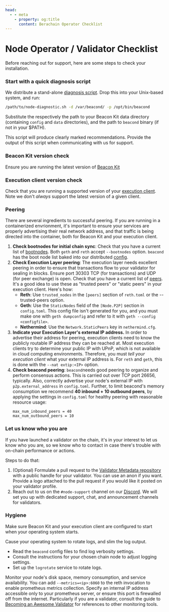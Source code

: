 ```yaml
---
head:
  - - meta
    - property: og:title
      content: Berachain Operator Checklist
---
```


# Node Operator / Validator Checklist

Before reaching out for support, here are some steps to check your installation.

### Start with a quick diagnosis script

We distribute a stand-alone [diagnosis script](https://github.com/berachain/guides/blob/add-diagnostic-script/apps/node-scripts/node-diagnostic.sh). Drop this into your Unix-based system, and run:
```bash
/path/to/node-diagnostic.sh -d /var/beacond/ -p /opt/bin/beacond
```

Substitute the respectively the path to your Beacon Kit data directory (containing `config` and `data` directories), and the path to `beacond` binary (if not in your $PATH).

This script will produce clearly marked recommendations.
Provide the output of this script when communicating with us for support.

### Beacon Kit version check

Ensure you are running the latest version of [Beacon Kit](https://github.com/berachain/beacon-kit)

### Execution client version check

Check that you are running a supported version of your [execution client](/nodes/evm-execution). Note we don't _always_ support the latest version of a given client.

### Peering

There are several ingredients to successful peering. If you are running in a containerized envrionment, it's important to ensure your services are properly advertising their real network address, and that traffic is being directed into the container, both for Beacon Kit and your execution client.


1. **Check bootnodes for initial chain sync**: Check that you have a current list of [bootnodes](https://github.com/berachain/beacon-kit/blob/main/testing/networks/80094/el-bootnodes.txt). Both `geth` and `reth` accept `--bootnodes` option. `beacond` has the boot node list baked into our distributed [config](https://github.com/berachain/beacon-kit/blob/main/testing/networks/80094/config.toml).
2. **Check Execution Layer peering**: The execution layer needs excellent peering in order to ensure that transactions flow to your validator for sealing in blocks. Ensure port 30303 TCP (for transactions) and UDP (for peer exchange) is open. Check that you have a current list of [peers](https://github.com/berachain/beacon-kit/blob/main/testing/networks/80094/el-peers.txt). It's a good idea to use these as "trusted peers" or "static peers" in your execution client. Here's how:
   - **Reth**: Use `trusted_nodes` in the `[peers]` section of `reth.toml` or the --trusted-peers option.
   - **Geth**: Use the `StaticNodes` field of the `[Node.P2P]` section in `config.toml`. This config file isn't generated for you, and you must make one with `geth dumpconfig` and refer to it with `geth --config <configfile>`.
   - **Nethermind**: Use the `Network.StaticPeers` key in `nethermind.cfg`.
3. **Indicate your Execution Layer's external IP address.** In order to advertise their address for peering, execution clients need to know the publicly routable IP address they can be reached at. Most execution clients try to determine your public IP with UPnP, which is not available in cloud computing environments. Therefore, you must _tell your execution client_ what your external IP address is. For `reth` and `geth`, this is done with the `--nat extip:<IP>` option.
4. **Check beacond peering**: `beacond`needs good peering to organize and perform consensus actions. This is carried out over TCP port 26656, typically. Also, correctly advertise your node's external IP with `p2p.external_address` in `config.toml`. Further, to limit beacond's memory consumption we recommend **40 inbound + 10 outbound peers**, by applying the settings in `config.toml` for healthy peering with reasonable resource usage:
   ```
   max_num_inbound_peers = 40
   max_num_outbound_peers = 10
   ```

### Let us know who you are

If you have launched a validator on the chain, it's in your interest to let us know who you are, so we know who to contact in case there's trouble with on-chain performance or actions.

Steps to do that:

1. (Optional) Formulate a pull request to the [Validator Metadata repository](https://github.com/berachain/metadata) with a public handle for your validator. You can use an anon if you want. Provide a logo attached to the pull request if you would like it posted on your validator profile.
2. Reach out to us on the `#node-support` channel on our [Discord](https://github.com/berachain). We will set you up with dedicated support, chat, and announcement channels for validators.

### Hygiene

Make sure Beacon Kit and your execution client are configured to start when your operating system starts.

Cause your operating system to rotate logs, and slim the log output.

- Read the `beacond` config files to find log verbosity settings.
- Consult the instructions for your chosen chain node to adjust logging settings.
- Set up the `logrotate` service to rotate logs.

Monitor your node's disk space, memory consumption, and service availability. You can add `--metrics=<ip>:6060` to the reth invocation to enable prometheus metrics collection. Specify an internal IP address accessible only to your prometheus server, or ensure this port is firewalled off from the internet.
Particularly if you are a validator, consult the guide to [Becoming an Awesome Validator](https://github.com/chuck-bear/awesome-berachain-validators/tree/main) for references to other monitoring tools.
